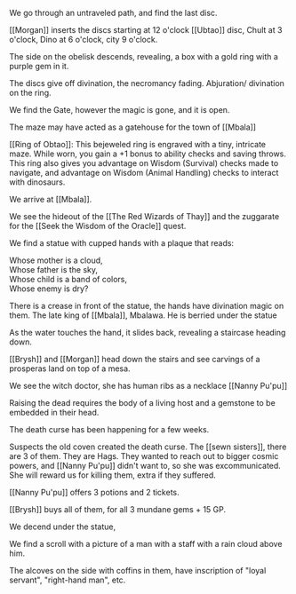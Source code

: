 We go through an untraveled path, and find the last disc.

[[Morgan]] inserts the discs starting at 12 o'clock [[Ubtao]] disc, Chult at 3 o'clock, Dino at 6 o'clock, city 9 o'clock.

The side on the obelisk descends, revealing, a box with a gold ring with a purple gem in it.

The discs give off divination, the necromancy fading. Abjuration/ divination on the ring. 

We find the Gate, however the magic is gone, and it is open.

The maze may have acted as a gatehouse for the town of [[Mbala]]

[[Ring of Obtao]]:
This bejeweled ring is engraved with a tiny, intricate maze. While worn, you gain a +1 bonus to ability checks and saving throws. This ring also gives you advantage on Wisdom (Survival) checks made to navigate, and advantage on Wisdom (Animal Handling) checks to interact with dinosaurs.

We arrive at [[Mbala]]. 

We see the hideout of the [[The Red Wizards of Thay]] and the zuggarate for the [[Seek the Wisdom of the Oracle]] quest.

We find a statue with cupped hands with a plaque that reads:

Whose mother is a cloud,  
Whose father is the sky,  
Whose child is a band of colors,  
Whose enemy is dry?

There is a crease in front of the statue, the hands have divination magic on them. The late king of [[Mbala]], Mbalawa. He is berried under the statue

As the water touches the hand, it slides back, revealing a staircase heading down.

[[Brysh]] and [[Morgan]] head down the stairs and see carvings of a prosperas land on top of a mesa. 

We see the witch doctor, she has human ribs as a necklace [[Nanny Pu'pu]]

Raising the dead requires the body of a living host and a gemstone to be embedded in their head. 

The death curse has been happening for a few weeks. 

Suspects the old coven created the death curse. The [[sewn sisters]], there are 3 of them. They are Hags. They wanted to reach out to bigger cosmic powers, and [[Nanny Pu'pu]] didn't want to, so she was excommunicated. She will reward us for killing them, extra if they suffered. 

[[Nanny Pu'pu]] offers 3 potions and 2 tickets.

[[Brysh]] buys all of them, for all 3 mundane gems + 15 GP.

We decend under the statue,

We find a scroll with a picture of a man with a staff with a rain cloud above him. 

The alcoves on the side with coffins in them, have inscription of "loyal servant", "right-hand man", etc.










